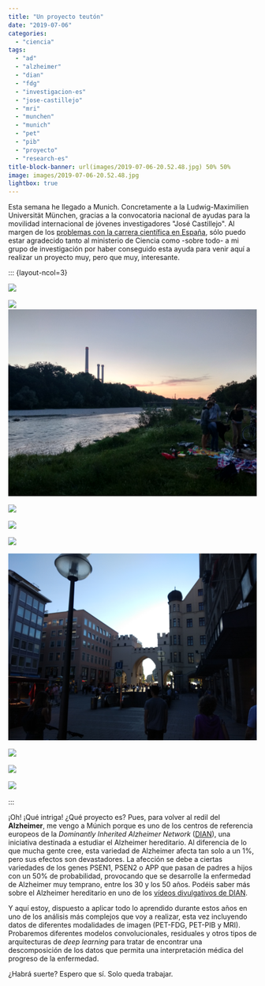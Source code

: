 ```yaml
---
title: "Un proyecto teutón"
date: "2019-07-06"
categories: 
  - "ciencia"
tags: 
  - "ad"
  - "alzheimer"
  - "dian"
  - "fdg"
  - "investigacion-es"
  - "jose-castillejo"
  - "mri"
  - "munchen"
  - "munich"
  - "pet"
  - "pib"
  - "proyecto"
  - "research-es"
title-block-banner: url(images/2019-07-06-20.52.48.jpg) 50% 50% 
image: images/2019-07-06-20.52.48.jpg
lightbox: true
---
```


Esta semana he llegado a Munich. Concretamente a la Ludwig-Maximilien Universität München, gracias a la convocatoria nacional de ayudas para la movilidad internacional de jóvenes investigadores "José Castillejo". Al margen de los [problemas con la carrera científica en España](https://www.fjmartinezmurcia.es/2019/07/la-movilidad-internacional-y-el-sistema-cientifico-espanol/), sólo puedo estar agradecido tanto al ministerio de Ciencia como -sobre todo- a mi grupo de investigación por haber conseguido esta ayuda para venir aquí a realizar un proyecto muy, pero que muy, interesante.

::: {layout-ncol=3}

![](images/2019-07-03-15.42.45.jpg)

![](images/2019-07-03-18.50.06.jpg)![](images/2019-07-03-21.41.15.jpg)

![](images/2019-07-04-18.56.21.jpg)

![](images/2019-07-04-18.58.24.jpg)

![](images/2019-07-04-19.02.50.jpg)

![](images/2019-07-04-19.28.46.jpg)

![](images/2019-07-04-19.30.57.jpg)

![](images/2019-07-06-18.39.52.jpg)

![](images/2019-07-06-20.52.48.jpg)

:::

¡Oh! ¡Qué intriga! ¿Qué proyecto es? Pues, para volver al redil del **Alzheimer**, me vengo a Múnich porque es uno de los centros de referencia europeos de la _Dominantly Inherited Alzheimer Network_ ([DIAN](https://dian.wustl.edu)), una iniciativa destinada a estudiar el Alzheimer hereditario. Al diferencia de lo que mucha gente cree, esta variedad de Alzheimer afecta tan solo a un 1%, pero sus efectos son devastadores. La afección se debe a ciertas variedades de los genes PSEN1, PSEN2 o APP que pasan de padres a hijos con un 50% de probabilidad, provocando que se desarrolle la enfermedad de Alzheimer muy temprano, entre los 30 y los 50 años. Podéis saber más sobre el Alzheimer hereditario en uno de los [vídeos divulgativos de DIAN](https://dian.wustl.edu/about/what-is-diad/).

Y aquí estoy, dispuesto a aplicar todo lo aprendido durante estos años en uno de los análisis más complejos que voy a realizar, esta vez incluyendo datos de diferentes modalidades de imagen (PET-FDG, PET-PIB y MRI). Probaremos diferentes modelos convolucionales, residuales y otros tipos de arquitecturas de _deep learning_ para tratar de encontrar una descomposición de los datos que permita una interpretación médica del progreso de la enfermedad.

¿Habrá suerte? Espero que sí. Solo queda trabajar.

